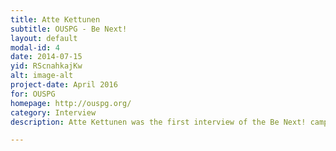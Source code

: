 ```yaml
---
title: Atte Kettunen
subtitle: OUSPG - Be Next!
layout: default
modal-id: 4
date: 2014-07-15
yid: RScnahkajKw
alt: image-alt
project-date: April 2016
for: OUSPG
homepage: http://ouspg.org/
category: Interview
description: Atte Kettunen was the first interview of the Be Next! campaign.

---
```

